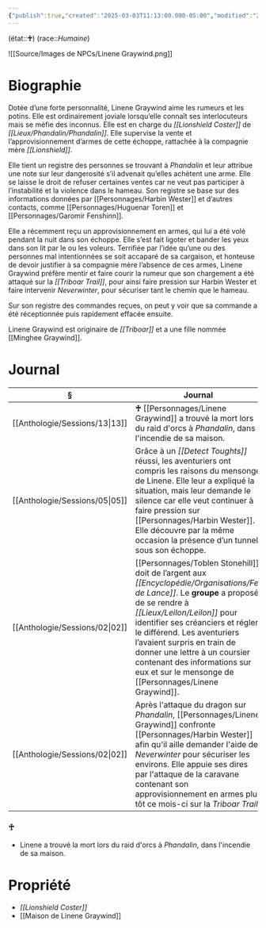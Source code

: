 ```yaml
---
{"publish":true,"created":"2025-03-03T11:13:00.000-05:00","modified":"2025-03-03T11:13:00.000-05:00","cssclasses":""}
---
```



(état::**♰**) 
(race::*Humaine*)

![[Source/Images de NPCs/Linene Graywind.png]]

# Biographie

Dotée d’une forte personnalité, Linene Graywind aime les rumeurs et les potins. Elle est ordinairement joviale lorsqu’elle connaît ses interlocuteurs mais se méfie des inconnus. Elle est en charge du *[[Lionshield Coster]]* de *[[Lieux/Phandalin/Phandalin]]*. Elle supervise la vente et l’approvisionnement d’armes de cette échoppe, rattachée à la compagnie mère *[[Lionshield]]*. 

Elle tient un registre des personnes se trouvant à *Phandalin* et leur attribue une note sur leur dangerosité s’il advenait qu’elles achètent une arme. Elle se laisse le droit de refuser certaines ventes car ne veut pas participer à l’instabilité et la violence dans le hameau. Son registre se base sur des informations données par [[Personnages/Harbin Wester]] et d’autres contacts, comme [[Personnages/Huguenar Toren]] et [[Personnages/Garomir Fenshinn]].

Elle a récemment reçu un approvisionnement en armes, qui lui a été volé pendant la nuit dans son échoppe. Elle s’est fait ligoter et bander les yeux dans son lit par le ou les voleurs. Terrifiée par l’idée qu’une ou des personnes mal intentionnées se soit accaparé de sa cargaison, et honteuse de devoir justifier à sa compagnie mère l’absence de ces armes, Linene Graywind préfère mentir et faire courir la rumeur que son chargement a été attaqué sur la *[[Triboar Trail]]*, pour ainsi faire pression sur Harbin Wester et faire intervenir *Neverwinter*, pour sécuriser tant le chemin que le hameau.

Sur son registre des commandes reçues, on peut y voir que sa commande a été réceptionnée puis rapidement effacée ensuite.

Linene Graywind est originaire de *[[Triboar]]* et a une fille nommée [[Minghee Graywind]].

# Journal

| §                                 | Journal                                                                                                                                                                                                                                                                                                                              |
| --------------------------------- | ------------------------------------------------------------------------------------------------------------------------------------------------------------------------------------------------------------------------------------------------------------------------------------------------------------------------------------ |
| [[Anthologie/Sessions/13\|13]] | **♰** [[Personnages/Linene Graywind]] a trouvé la mort lors du raid d'orcs à *Phandalin*, dans l'incendie de sa maison.                                                                                                                                                                                                                          |
| [[Anthologie/Sessions/05\|05]] | Grâce à un *[[Detect Toughts]]* réussi, les aventuriers ont compris les raisons du mensonge de Linene. Elle leur a expliqué la situation, mais leur demande le silence car elle veut continuer à faire pression sur [[Personnages/Harbin Wester]]. Elle découvre par la même occasion la présence d’un tunnel sous son échoppe.                  |
| [[Anthologie/Sessions/02\|02]] | [[Personnages/Toblen Stonehill]] doit de l’argent aux *[[Encyclopédie/Organisations/Fer de Lance]]*. Le **groupe** a proposé de se rendre à *[[Lieux/Leilon/Leilon]]* pour identifier ses créanciers et régler le différend. Les aventuriers l’avaient surpris en train de donner une lettre à un coursier contenant des informations sur eux et sur le mensonge de [[Personnages/Linene Graywind]]. |
| [[Anthologie/Sessions/02\|02]] | Après l'attaque du dragon sur *Phandalin*, [[Personnages/Linene Graywind]] confronte [[Personnages/Harbin Wester]] afin qu'il aille demander l'aide de *Neverwinter* pour sécuriser les environs. Elle appuie ses dires par l'attaque de la caravane contenant son approvisionnement en armes plus tôt ce mois-ci sur la *Triboar Trail*.                    |



### **♰**

- Linene a trouvé la mort lors du raid d'orcs à *Phandalin*, dans l'incendie de sa maison.


# Propriété

- *[[Lionshield Coster]]*
- [[Maison de Linene Graywind]]